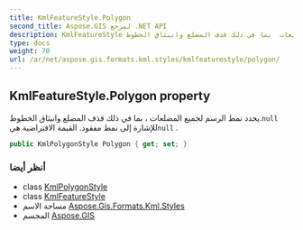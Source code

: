 ```yaml
---
title: KmlFeatureStyle.Polygon
second_title: Aspose.GIS لمرجع .NET API
description: KmlFeatureStyle ملكية. يحدد نمط الرسم لجميع المضلعات  بما في ذلك قذف المضلع وانبثاق الخطوط.null للإشارة إلى نمط مفقود. القيمة الافتراضية هيnull .
type: docs
weight: 70
url: /ar/net/aspose.gis.formats.kml.styles/kmlfeaturestyle/polygon/
---
```

## KmlFeatureStyle.Polygon property

يحدد نمط الرسم لجميع المضلعات ، بما في ذلك قذف المضلع وانبثاق الخطوط.`null` للإشارة إلى نمط مفقود. القيمة الافتراضية هي`null` .

```csharp
public KmlPolygonStyle Polygon { get; set; }
```

### أنظر أيضا

* class [KmlPolygonStyle](../../kmlpolygonstyle/)
* class [KmlFeatureStyle](../)
* مساحة الاسم [Aspose.Gis.Formats.Kml.Styles](../../kmlfeaturestyle/)
* المجسم [Aspose.GIS](../../../)


